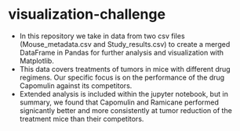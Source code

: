 # visualization-challenge

* In this repository we take in data from two csv files (Mouse_metadata.csv and Study_results.csv) to create a merged DataFrame in Pandas for further analysis and visualization with Matplotlib.
* This data covers treatments of tumors in mice with different drug regimens. Our specific focus is on the performance of the drug Capomulin against its competitors.
* Extended analysis is included within the jupyter notebook, but in summary, we found that Capomulin and Ramicane performed signicantly better and more consistently at tumor reduction of the treatment mice than their competitors.
